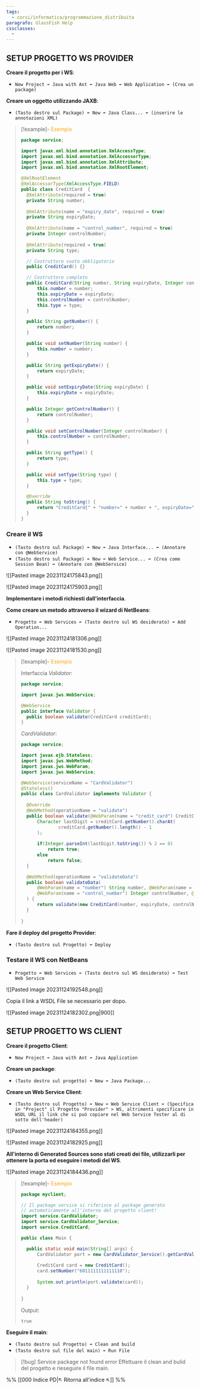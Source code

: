 ```yaml
---
tags:
  - corsi/informatica/programmazione_distribuita
paragrafo: GlassFish Help
cssclasses:
  - 
---
```


## SETUP PROGETTO WS PROVIDER
**Creare il progetto per i WS**:
- `New Project ➡️ Java with Ant ➡️ Java Web ➡️ Web Application ➡️ (Crea un package)`

**Creare un oggetto utilizzando JAXB**:
- `(Tasto destro sul Package) ➡️ New ➡️ Java Class... ➡️ (inserire le annotazioni XML)`

> [!example]- <font color="orange">Esempio</font>
>```Java
>package service;
>
>import javax.xml.bind.annotation.XmlAccessType;
>import javax.xml.bind.annotation.XmlAccessorType;
>import javax.xml.bind.annotation.XmlAttribute;
>import javax.xml.bind.annotation.XmlRootElement;
>
>@XmlRootElement
>@XmlAccessorType(XmlAccessType.FIELD)
>public class CreditCard  {
>	@XmlAttribute(required = true)
>	private String number;
>	
>	@XmlAttribute(name = "expiry_date", required = true)
>	private String expiryDate;
>	
>	@XmlAttribute(name = "control_number", required = true)
>	private Integer controlNumber;
>	
>	@XmlAttribute(required = true)
>	private String type;
>
>	// Costruttore vuoto obbligatorio
>	public CreditCard() {}
>
>	// Costruttore completo
>	public CreditCard(String number, String expiryDate, Integer controlNumber, String type) {
>		this.number = number;
>		this.expiryDate = expiryDate;
>		this.controlNumber = controlNumber;
>		this.type = type;
>	}
>
>	public String getNumber() {
>		return number;
>	}
>
>	public void setNumber(String number) {
>		this.number = number;
>	}
>
>	public String getExpiryDate() {
>		return expiryDate;
>	}
>
>	public void setExpiryDate(String expiryDate) {
>		this.expiryDate = expiryDate;
>	}
>
>	public Integer getControlNumber() {
>		return controlNumber;
>	}
>
>	public void setControlNumber(Integer controlNumber) {
>		this.controlNumber = controlNumber;
>	}
>
>	public String getType() {
>		return type;
>	}
>
>	public void setType(String type) {
>		this.type = type;
>	}
>
>	@Override
>	public String toString() {
>		return "CreditCard{" + "number=" + number + ", expiryDate=" + expiryDate + ", controlNumber=" + controlNumber + ", type=" + type + '}';
>	}
>}
>```

### Creare il WS
- `(Tasto destro sul Package) ➡️ New ➡️ Java Interface... ➡️ (Annotare con @WebService)`
- `(Tasto destro sul Package) ➡️ New ➡️ Web Service... ➡️ (Crea come Session Bean) ➡️ (Annotare con @WebService)`

![[Pasted image 20231124175843.png]]

![[Pasted image 20231124175903.png]]

**Implementare i metodi richiesti dall'interfaccia**.

**Come creare un metodo attraverso il wizard di NetBeans**:
- `Progetto ➡️ Web Services ➡️ (Tasto destro sul WS desiderato) ➡️ Add Operation...`

![[Pasted image 20231124181306.png]]

![[Pasted image 20231124181530.png]]

> [!example]- <font color="orange">Esempio</font>
> 
>Interfaccia *Validator*:
>```Java
>package service;
>
>import javax.jws.WebService;
>
>@WebService
>public interface Validator {
>	public boolean validate(CreditCard creditCard);
>}
>```
>*CardValidator*:
>```Java
>package service;
>
>import javax.ejb.Stateless;
>import javax.jws.WebMethod;
>import javax.jws.WebParam;
>import javax.jws.WebService;
>
>@WebService(serviceName = "CardValidator")
>@Stateless()
>public class CardValidator implements Validator {
>	
>	@Override
>	@WebMethod(operationName = "validate")
>	public boolean validate(@WebParam(name = "credit_card") CreditCard creditCard) {
>		Character lastDigit = creditCard.getNumber().charAt(
>				creditCard.getNumber().length() - 1
>		);
>		
>		if(Integer.parseInt(lastDigit.toString()) % 2 == 0)
>			return true;
>		else
>			return false;
>	}
>
>	@WebMethod(operationName = "validateData")
>	public boolean validateData(
>		@WebParam(name = "number") String number, @WebParam(name = "expiry_date") String expiryDate, 
>		@WebParam(name = "control_number") Integer controlNumber, @WebParam(name = "type") String type
>	) {
>		return validate(new CreditCard(number, expiryDate, controlNumber, type));
>	}
>	
>}
>```

**Fare il deploy del progetto Provider**:
- `(Tasto destro sul Progetto) ➡️ Deploy`

### Testare il WS con NetBeans
- `Progetto ➡️ Web Services ➡️ (Tasto destro sul WS desiderato) ➡️ Test Web Service`

![[Pasted image 20231124192548.png]]

Copia il link a WSDL File se necessario per dopo.

![[Pasted image 20231124182302.png|900]]

## SETUP PROGETTO WS CLIENT

**Creare il progetto Client**:
- `New Project ➡️ Java with Ant ➡️ Java Application`

**Creare un package**:
- `(Tasto destro sul progetto) ➡️ New ➡️ Java Package...`

**Creare un Web Service Client**:
- `(Tasto destro sul Progetto) ➡️ New ➡️ Web Service Client ➡️ (Specifica in "Project" il Progetto "Provider" > WS, altrimenti specificare in WSDL URL il link che si può copiare nel Web Service Tester al di sotto dell'header)`

![[Pasted image 20231124184355.png]]

![[Pasted image 20231124182925.png]]

**All'interno di Generated Sources sono stati creati dei file, utilizzarli per ottenere la porta ed eseguire i metodi del WS**.

![[Pasted image 20231124184436.png]]

> [!example]- <font color="orange">Esempio</font>
>```Java
>package myclient;
>
>// Il package service si riferisce al package generato 
>// automaticamente all'interno del progetto client!
>import service.CardValidator;
>import service.CardValidator_Service;
>import service.CreditCard;
>
>public class Main {
>
>	public static void main(String[] args) {
>		CardValidator port = new CardValidator_Service().getCardValidatorPort();
>		
>		CreditCard card = new CreditCard();
>		card.setNumber("6011111111111118");
>		
>		System.out.println(port.validate(card));
>	}
>	
>}
>```
>Output:
>```markup
>true
>```

**Eseguire il main**:
- `(Tasto destro sul Progetto) ➡️ Clean and build`
- `(Tasto destro sul file del main) ➡️ Run File`


> [!bug] Service package not found error
> Effettuare il clean and bulid del progetto e rieseguire il file main.

%%
[[000 Indice PD|↖ Ritorna all'indice ↖]]
%%